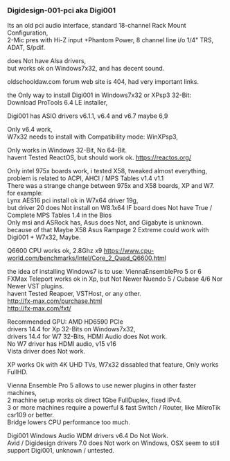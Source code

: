 ### Digidesign-001-pci aka Digi001

Its an old pci audio interface, standard 18-channel Rack Mount Configuration, </br>
2-Mic pres with Hi-Z input +Phantom Power, 8 channel line i/o 1/4" TRS, ADAT, S/pdif. </p>

does Not have Alsa drivers, </br>
but works ok on Windows7x32, and has decent sound. </p>

oldschooldaw.com forum web site is 404, had very important links. </p>

the Only way to install Digi001 in Windows7x32 or XPsp3 32-Bit: </br>
Download ProTools 6.4 LE installer, </p>

Digi001 has ASIO drivers v6.1.1, v6.4 and v6.7 maybe 6,9 </p>

Only v6.4 work, </br>
W7x32 needs to install with Compatibility mode: WinXPsp3, </p>

Only works in Windows 32-Bit, No 64-Bit. </br>
havent Tested ReactOS, but should work ok. https://reactos.org/ </p>

Only intel 975x boards work, i tested X58, tweaked almost everything, </br>
problem is related to ACPI, AHCI / MPS Tables v1.4 v1.1 </br>
There was a strange change between 975x and X58 boards, XP and W7. </br>
for example: </br>
Lynx AES16 pci install ok in W7x64 driver 19g, </br>
but driver 20 does Not install on W8.1x64 IF board does Not have True / Complete MPS Tables 1.4 in the Bios </br>
Only msi and ASRock has, Asus does Not, and Gigabyte is unknown. </br>
because of that Maybe X58 Asus Rampage 2 Extreme could work with Digi001 + W7x32, Maybe. </p>

Q6600 CPU works ok, 2.8Ghz x9 https://www.cpu-world.com/benchmarks/Intel/Core_2_Quad_Q6600.html </p>

the idea of installing Windows7 is to use: ViennaEnsemblePro 5 or 6 </br>
FXMax Teleport works ok in Xp, but Not Newer Nuendo 5 / Cubase 4/6 Nor Newer VST plugins. </br>
havent Tested Reapoer, VSTHost, or any other. </br>
http://fx-max.com/purchase.html </br>
http://fx-max.com/fxt/ </br>

Recommended GPU: AMD HD6590 PCIe </br>
drivers 14.4 for Xp 32-Bits on Windows7x32, </br>
drivers 14.4 for W7 32-Bits, HDMI Audio does Not work. </br>
No W7 driver has HDMI audio, v15 v16 </br>
Vista driver does Not work. </p>

XP works Ok with 4K UHD TVs, 
W7x32 dissabled that feature, Only works FullHD. </p>

Vienna Ensemble Pro 5 allows to use newer plugins in other faster machines, </br>
2 machine setup works ok direct 1Gbe FullDuplex, fixed IPv4. </br>
3 or more machines require a powerful & fast Switch / Router, like MikroTik csr109 or better. <br>
Bridge lowers CPU performance too much. </p>

Digi001 Windows Audio WDM drivers v6.4 Do Not Work. </br>
Avid / Digidesign drivers 7.0 does Not work on Windows, OSX seem to still support Digi001, unknown / untested. </p>

